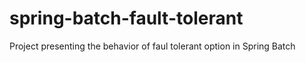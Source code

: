 # spring-batch-fault-tolerant
Project presenting the behavior of faul tolerant option in Spring Batch
